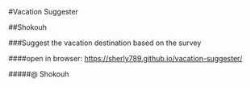 <!-- Application name -->
#Vacation Suggester
<!-- Names of contributors -->
##Shokouh

<!-- Description of the project's purpose -->
###Suggest the vacation destination based on the survey

<!-- Complete setup/installation instructions -->
####open in browser: https://sherly789.github.io/vacation-suggester/

<!-- License information with a copyright and date -->
#####@ Shokouh

